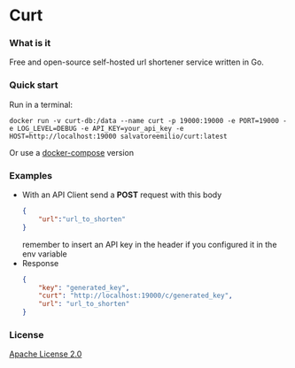 # Curt

### What is it

Free and open-source self-hosted url shortener service written in Go.

### Quick start

Run in a terminal:

```docker
docker run -v curt-db:/data --name curt -p 19000:19000 -e PORT=19000 -e LOG_LEVEL=DEBUG -e API_KEY=your_api_key -e HOST=http://localhost:19000 salvatoreemilio/curt:latest
```

Or use a [docker-compose](./examples/compose.yaml) version

### Examples

- With an API Client send a **POST** request with this body
  ```JSON
  {
      "url":"url_to_shorten"
  }
  ```
  remember to insert an API key in the header if you configured it in the env variable
- Response
  ```JSON
  {
      "key": "generated_key",
      "curt": "http://localhost:19000/c/generated_key",
      "url": "url_to_shorten"
  }
  ```

### License

[Apache License 2.0](https://raw.githubusercontent.com/salvatore-081/curt/main/LICENSE)
